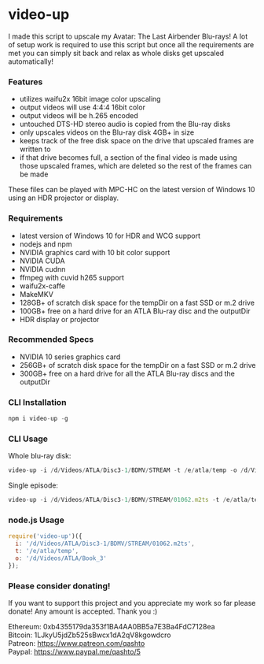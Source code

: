 # video-up

I made this script to upscale my Avatar: The Last Airbender Blu-rays!  A lot of
setup work is required to use this script but once all the requirements
are met you can simply sit back and relax as whole disks get upscaled
automatically!

### Features

-   utilizes waifu2x 16bit image color upscaling
-   output videos will use 4:4:4 16bit color
-   output videos will be h.265 encoded
-   untouched DTS-HD stereo audio is copied from the Blu-ray disks
-   only upscales videos on the Blu-ray disk 4GB+ in size
-   keeps track of the free disk space on the drive that upscaled frames
    are written to
-   if that drive becomes full, a section of the final video is made using those
    upscaled frames, which are deleted so the rest of the frames can be made

These files can be played with MPC-HC on the latest version of Windows 10 using
an HDR projector or display.

### Requirements

-   latest version of Windows 10 for HDR and WCG support
-   nodejs and npm
-   NVIDIA graphics card with 10 bit color support
-   NVIDIA CUDA
-   NVIDIA cudnn
-   ffmpeg with cuvid h265 support
-   waifu2x-caffe
-   MakeMKV
-   128GB+ of scratch disk space for the tempDir on a fast SSD or m.2 drive
-   100GB+ free on a hard drive for an ATLA Blu-ray disc and the outputDir
-   HDR display or projector

### Recommended Specs

-   NVIDIA 10 series graphics card
-   256GB+ of scratch disk space for the tempDir on a fast SSD or m.2 drive
-   300GB+ free on a hard drive for all the ATLA Blu-ray discs and the outputDir

### CLI Installation

```javascript
npm i video-up -g
```

### CLI Usage

Whole blu-ray disk:

```javascript
video-up -i /d/Videos/ATLA/Disc3-1/BDMV/STREAM -t /e/atla/temp -o /d/Videos/ATLA/Book_3
```

Single episode:

```javascript
video-up -i /d/Videos/ATLA/Disc3-1/BDMV/STREAM/01062.m2ts -t /e/atla/temp -o /d/Videos/ATLA/Book_3
```

### node.js Usage

```javascript
require('video-up')({
  i: '/d/Videos/ATLA/Disc3-1/BDMV/STREAM/01062.m2ts',
  t: '/e/atla/temp',
  o: '/d/Videos/ATLA/Book_3'
});
```

### Please consider donating!

If you want to support this project and you appreciate my work so far please donate!  Any amount is accepted.  Thank you :)

Ethereum: 0xb4355179da353f1BA4AA0BB5a7E3Ba4FdC7128ea  
Bitcoin: 1LJkyU5jdZb525sBwcx1dA2qV8kgowdcro  
Patreon: <https://www.patreon.com/qashto>  
Paypal: <https://www.paypal.me/qashto/5>

